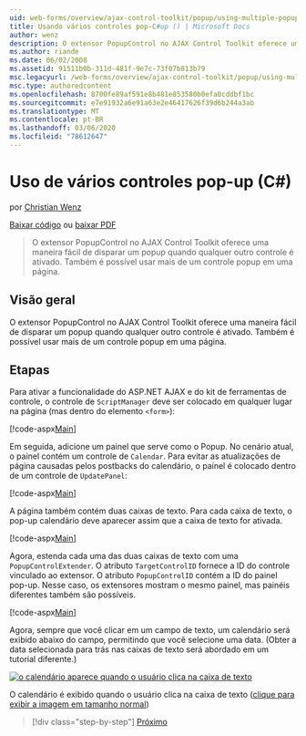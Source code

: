 ```yaml
---
uid: web-forms/overview/ajax-control-toolkit/popup/using-multiple-popup-controls-cs
title: Usando vários controles pop-C#up () | Microsoft Docs
author: wenz
description: O extensor PopupControl no AJAX Control Toolkit oferece uma maneira fácil de disparar um popup quando qualquer outro controle é ativado. Também é possível usar m...
ms.author: riande
ms.date: 06/02/2008
ms.assetid: 91511b0b-311d-481f-9e7c-73f07b813b79
msc.legacyurl: /web-forms/overview/ajax-control-toolkit/popup/using-multiple-popup-controls-cs
msc.type: authoredcontent
ms.openlocfilehash: 8700fe89af591e8b481e853580b0efa0cddbf1bc
ms.sourcegitcommit: e7e91932a6e91a63e2e46417626f39d6b244a3ab
ms.translationtype: MT
ms.contentlocale: pt-BR
ms.lasthandoff: 03/06/2020
ms.locfileid: "78612647"
---
```

# <a name="using-multiple-popup-controls-c"></a>Uso de vários controles pop-up (C#)

por [Christian Wenz](https://github.com/wenz)

[Baixar código](https://download.microsoft.com/download/9/3/f/93f8daea-bebd-4821-833b-95205389c7d0/PopupControl1.cs.zip) ou [baixar PDF](https://download.microsoft.com/download/2/d/c/2dc10e34-6983-41d4-9c08-f78f5387d32b/popupcontrol1CS.pdf)

> O extensor PopupControl no AJAX Control Toolkit oferece uma maneira fácil de disparar um popup quando qualquer outro controle é ativado. Também é possível usar mais de um controle popup em uma página.

## <a name="overview"></a>Visão geral

O extensor PopupControl no AJAX Control Toolkit oferece uma maneira fácil de disparar um popup quando qualquer outro controle é ativado. Também é possível usar mais de um controle popup em uma página.

## <a name="steps"></a>Etapas

Para ativar a funcionalidade do ASP.NET AJAX e do kit de ferramentas de controle, o controle de `ScriptManager` deve ser colocado em qualquer lugar na página (mas dentro do elemento `<form>`):

[!code-aspx[Main](using-multiple-popup-controls-cs/samples/sample1.aspx)]

Em seguida, adicione um painel que serve como o Popup. No cenário atual, o painel contém um controle de `Calendar`. Para evitar as atualizações de página causadas pelos postbacks do calendário, o painel é colocado dentro de um controle de `UpdatePanel`:

[!code-aspx[Main](using-multiple-popup-controls-cs/samples/sample2.aspx)]

A página também contém duas caixas de texto. Para cada caixa de texto, o pop-up calendário deve aparecer assim que a caixa de texto for ativada.

[!code-aspx[Main](using-multiple-popup-controls-cs/samples/sample3.aspx)]

Agora, estenda cada uma das duas caixas de texto com uma `PopupControlExtender`. O atributo `TargetControlID` fornece a ID do controle vinculado ao extensor. O atributo `PopupControlID` contém a ID do painel pop-up. Nesse caso, os extensores mostram o mesmo painel, mas painéis diferentes também são possíveis.

[!code-aspx[Main](using-multiple-popup-controls-cs/samples/sample4.aspx)]

Agora, sempre que você clicar em um campo de texto, um calendário será exibido abaixo do campo, permitindo que você selecione uma data. (Obter a data selecionada para trás nas caixas de texto será abordado em um tutorial diferente.)

[![o calendário aparece quando o usuário clica na caixa de texto](using-multiple-popup-controls-cs/_static/image2.png)](using-multiple-popup-controls-cs/_static/image1.png)

O calendário é exibido quando o usuário clica na caixa de texto ([clique para exibir a imagem em tamanho normal](using-multiple-popup-controls-cs/_static/image3.png))

> [!div class="step-by-step"]
> [Próximo](handling-postbacks-from-a-popup-control-with-an-updatepanel-cs.md)
